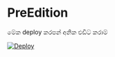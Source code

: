 # PreEdition
මේක deploy කරපන් අනික එඩිට් කරාම්


[![Deploy](https://www.herokucdn.com/deploy/button.svg)](https://heroku.com/deploy?template=https://github.com/cuzierx1/PreEdition)
